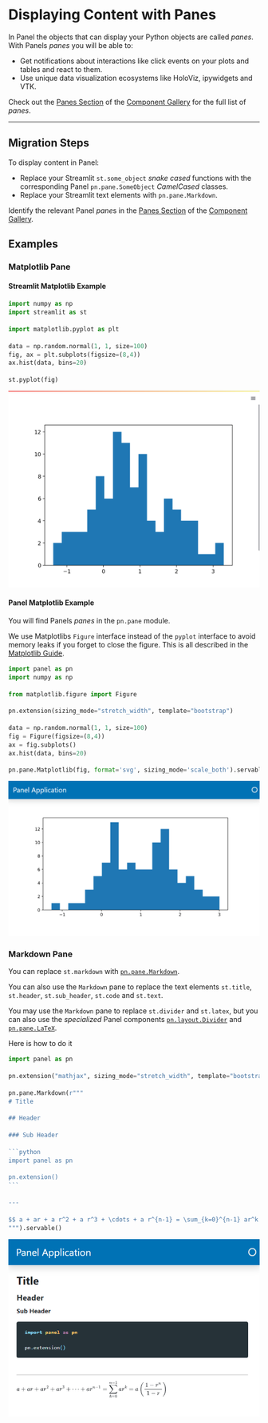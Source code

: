 # Displaying Content with Panes

In Panel the objects that can display your Python objects are called *panes*. With Panels *panes* you will be able to:

- Get notifications about interactions like click events on your plots and tables and react to them.
- Use unique data visualization ecosystems like HoloViz, ipywidgets and VTK.

Check out the [Panes Section](../../reference/index#panes) of the [Component Gallery](../../reference/index.md) for the full list of *panes*.

---

## Migration Steps

To display content in Panel:

- Replace your Streamlit `st.some_object` *snake cased* functions with the corresponding Panel
`pn.pane.SomeObject` *CamelCased* classes.
- Replace your Streamlit text elements with `pn.pane.Markdown`.

Identify the relevant Panel *pane*s in the [Panes Section](../../reference/index.md#panes) of the [Component Gallery](../../reference/index.md).

## Examples

### Matplotlib Pane

#### Streamlit Matplotlib Example

```python
import numpy as np
import streamlit as st

import matplotlib.pyplot as plt

data = np.random.normal(1, 1, size=100)
fig, ax = plt.subplots(figsize=(8,4))
ax.hist(data, bins=20)

st.pyplot(fig)
```

![Streamlit Matplotlib Example](../../_static/images/streamlit_mpl_example.png)

#### Panel Matplotlib Example

You will find Panels *panes* in the `pn.pane` module.

We use Matplotlibs `Figure` interface instead of the `pyplot` interface to
avoid memory leaks if you forget to close the figure. This is all described in the
[Matplotlib Guide](../../reference/panes/Matplotlib.md).

```python
import panel as pn
import numpy as np

from matplotlib.figure import Figure

pn.extension(sizing_mode="stretch_width", template="bootstrap")

data = np.random.normal(1, 1, size=100)
fig = Figure(figsize=(8,4))
ax = fig.subplots()
ax.hist(data, bins=20)

pn.pane.Matplotlib(fig, format='svg', sizing_mode='scale_both').servable()
```

![Panel Matplotlib Example](../../_static/images/panel_mpl_example.png)

### Markdown Pane

You can replace `st.markdown` with [`pn.pane.Markdown`](../../reference/panes/Markdown.md).

You can also use the `Markdown` pane to replace the text elements `st.title`, `st.header`, `st.sub_header`, `st.code` and `st.text`.

You may use the `Markdown` pane to replace `st.divider` and `st.latex`, but you can also use the *specialized* Panel components [`pn.layout.Divider`](../../reference/layouts/Divider.md) and [`pn.pane.LaTeX`](../../reference/panes/LaTeX.md).

Here is how to do it

````python
import panel as pn

pn.extension("mathjax", sizing_mode="stretch_width", template="bootstrap")

pn.pane.Markdown(r"""
# Title

## Header

### Sub Header

```python
import panel as pn

pn.extension()
```

---

$$ a + ar + a r^2 + a r^3 + \cdots + a r^{n-1} = \sum_{k=0}^{n-1} ar^k = a \left(\frac{1-r^{n}}{1-r}\right)$$
""").servable()
````

![Panel Markdown Example](../../_static/images/panel_markdown_example.png)
